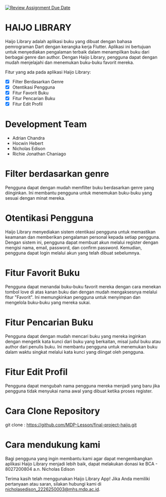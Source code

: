 [![Review Assignment Due Date](https://classroom.github.com/assets/deadline-readme-button-24ddc0f5d75046c5622901739e7c5dd533143b0c8e959d652212380cedb1ea36.svg)](https://classroom.github.com/a/uxG5TkGw)
# HAIJO LIBRARY
Haijo Library adalah aplikasi buku yang dibuat dengan bahasa pemrograman Dart dengan kerangka kerja Flutter. Aplikasi ini bertujuan untuk menyediakan pengalaman terbaik dalam menampilkan buku dari berbagai genre dan author. Dengan Haijo Library, pengguna dapat dengan mudah menjelajahi dan menemukan buku-buku favorit mereka.

Fitur yang ada pada aplikasi Haijo Library:
- [x] Filter Berdasarkan Genre
- [x] Otentikasi Pengguna
- [x] Fitur Favorit Buku
- [x] Fitur Pencarian Buku
- [x] Fitur Edit Profil

# Development Team
- Adrian Chandra
- Hocwin Hebert
- Nicholas Edison
- Richie Jonathan Chaniago

# Filter berdasarkan genre
Pengguna dapat dengan mudah memfilter buku berdasarkan genre yang diinginkan. Ini membantu pengguna untuk menemukan buku-buku yang sesuai dengan minat mereka.

# Otentikasi Pengguna
Haijo Library menyediakan sistem otentikasi pengguna untuk memastikan keamanan dan memberikan pengalaman personal kepada setiap pengguna. Dengan sistem ini, pengguna dapat membuat akun melalui register dengan mengisi nama, email, password, dan confirm password. Kemudian, pengguna dapat login melalui akun yang telah dibuat sebelumnya.

# Fitur Favorit Buku
Pengguna dapat menandai buku-buku favorit mereka dengan cara menekan tombol love di atas kanan buku dan dengan mudah mengaksesnya melalui fitur "Favorit". Ini memungkinkan pengguna untuk menyimpan dan mengelola buku-buku yang mereka sukai.

# Fitur Pencarian Buku
Pengguna dapat dengan mudah mencari buku yang mereka inginkan dengan mengetik kata kunci dari buku yang berkaitan, misal judul buku atau author dari penulis buku. Ini membantu pengguna untuk menemukan buku dalam waktu singkat melalui kata kunci yang diingat oleh pengguna.

# Fitur Edit Profil
Pengguna dapat mengubah nama pengguna mereka menjadi yang baru jika pengguna tidak menyukai nama awal yang dibuat ketika proses register.

# Cara Clone Repository
git clone : https://github.com/MDP-Lesson/final-project-haijo.git

# Cara mendukung kami
Bagi pengguna yang ingin membantu kami agar dapat mengembangkan aplikasi Haijo Library menjadi lebih baik, dapat melakukan donasi ke BCA - 8027200804 a.n. Nicholas Edison

Terima kasih telah menggunakan Haijo Library App! Jika Anda memiliki pertanyaan atau saran, silakan hubungi kami di nicholasedison_2226250003@mhs.mdp.ac.id.
